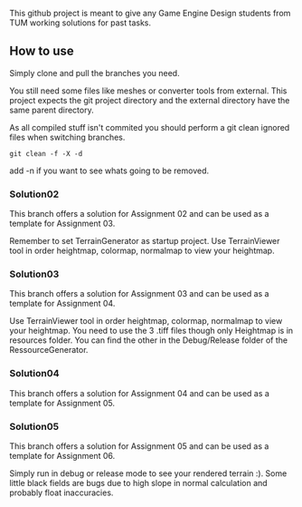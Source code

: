 This github project is meant to give any Game Engine Design students from TUM working solutions for past tasks.

## How to use

Simply clone and pull the branches you need.

You still need some files like meshes or converter tools from external. This project expects the git project directory and the external directory have the same parent directory.

As all compiled stuff isn't commited you should perform a git clean ignored files when switching branches.

```
git clean -f -X -d
```

add -n if you want to see whats going to be removed.

### Solution02

This branch offers a solution for Assignment 02 and can be used as a template for Assignment 03.

Remember to set TerrainGenerator as startup project. Use TerrainViewer tool in order heightmap, colormap, normalmap to view your heightmap.

### Solution03

This branch offers a solution for Assignment 03 and can be used as a template for Assignment 04.

Use TerrainViewer tool in order heightmap, colormap, normalmap to view your heightmap.
You need to use the 3 .tiff files though only Heightmap is in resources folder. You can find the other in the Debug/Release folder of the RessourceGenerator.

### Solution04

This branch offers a solution for Assignment 04 and can be used as a template for Assignment 05.

### Solution05

This branch offers a solution for Assignment 05 and can be used as a template for Assignment 06.

Simply run in debug or release mode to see your rendered terrain :). 
Some little black fields are bugs due to high slope in normal calculation and probably float inaccuracies.